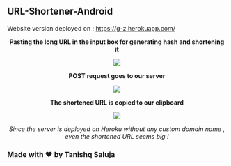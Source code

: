 ## URL-Shortener-Android

Website version deployed on : https://g-z.herokuapp.com/
<br>
<p align="center">
  <b>Pasting the long URL in the input box for generating hash and shortening it</b>
</p> 
<p align="center">
  <img src="https://user-images.githubusercontent.com/35667308/52449034-d5c53400-2b5b-11e9-8320-31e98dda63ae.png"  
</p>
  
<br>
<p align="center">
  <b>POST request goes to our server</b>
</p> 
<p align="center">
  <img src="https://user-images.githubusercontent.com/35667308/52449086-06a56900-2b5c-11e9-9251-f6c8e2b0e0f4.png"  
</p>

<br>
<p align="center">
  <b>The shortened URL is copied to our clipboard</b>
</p> 
<p align="center">
  <img src="https://user-images.githubusercontent.com/35667308/52449045-dfe73280-2b5b-11e9-83a4-0774c4dea04f.png"  
</p>

<br>
<p align="center">
  <i>Since the server is deployed on Heroku without any custom domain name , even the shortened URL seems big !</i>
</p> 

### Made with :heart: by Tanishq Saluja





